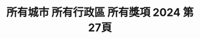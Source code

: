 ---
title: "所有城市 所有行政區 所有獎項 2024 第27頁"
description: "所有城市 所有行政區 所有獎項 2024 獲獎餐廳 第27頁"
keywords:
  - 美食競賽
  - 台灣美食
  - 美食精選
datePublished: "2025-06-30"
dateModified: "2025-07-04"
city: "所有城市"
district: "所有行政區"
award: "所有獎項"
year: "2024"
page: 27
count: 447

restaurants:
  - name: "根 カツ丼 串燒居酒屋"
    city: "台南市"
    district: "中西區"
    address: "台南市中西區康樂街341號"
    phone: "062239881"
    geo: "22.99896311002549, 120.19653251440673"
    link: "台南市/中西區/根_カツ丼_串燒居酒屋"
    google_map: "https://maps.app.goo.gl/TCYDsQMWYbjFYRYw5"
    footinder: "https://footinder.com.tw/%E5%8F%B0%E5%8D%97%E5%B8%82%E4%B8%AD%E8%A5%BF%E5%8D%80/104884/"
    award:
    - name: "500盤"
      year: "2024"
  - name: "曉璘燒烤"
    city: "台南市"
    district: "中西區"
    address: "台南市中西區國華街三段203號"
    phone: "062261974"
    geo: "22.998320254575674, 120.19895181891286"
    link: "台南市/中西區/曉璘燒烤"
    google_map: "https://maps.app.goo.gl/Ja6BqqAMwiyeLe9R8"
    footinder: "https://footinder.com.tw/%E5%8F%B0%E5%8D%97%E5%B8%82%E4%B8%AD%E8%A5%BF%E5%8D%80/103858/"
    award:
    - name: "500盤"
      year: "2024"
  - name: "鄭牛肉湯"
    city: "台南市"
    district: "中西區"
    address: "台南市中西區金華路四段47巷2號"
    phone: "062281025"
    geo: "22.998376866738628, 120.19468317498917"
    link: "台南市/中西區/鄭牛肉湯"
    google_map: "https://maps.app.goo.gl/krpFQFCS5LMkjk2s7"
    footinder: "https://footinder.com.tw/%E5%8F%B0%E5%8D%97%E5%B8%82%E4%B8%AD%E8%A5%BF%E5%8D%80/362181/"
    award:
    - name: "500盤"
      year: "2024"
  - name: "知味"
    city: "台南市"
    district: "中西區"
    address: "台南市中西區中成路28號"
    phone: "062220395"
    geo: "22.99728862176926, 120.20521182380773"
    link: "台南市/中西區/知味"
    google_map: "https://maps.app.goo.gl/ELwckfTEgph4C6qBA"
    footinder: "https://footinder.com.tw/%e5%8f%b0%e5%8d%97%e5%b8%82%e4%b8%ad%e8%a5%bf%e5%8d%80/148680/"
    award:
    - name: "500盤"
      year: "2024"
  - name: "阿元羊肉店"
    city: "台南市"
    district: "永康區"
    address: "台南市永康區中華路659-3號"
    phone: "062334083"
    geo: "23.01552562122151, 120.22923816999837"
    link: "台南市/永康區/阿元羊肉店"
    google_map: "https://maps.app.goo.gl/ZVBtyXhoC6z1xsw66"
    footinder: "https://footinder.com.tw/%E5%8F%B0%E5%8D%97%E5%B8%82%E6%B0%B8%E5%BA%B7%E5%8D%80/362183/"
    award:
    - name: "500盤"
      year: "2024"
  - name: "阿財牛肉湯安平二店"
    city: "台南市"
    district: "安平區"
    address: "台南市安平區平豐路277號"
    phone: "062956965"
    geo: "22.992746830519316, 120.16372597309959"
    link: "台南市/安平區/阿財牛肉湯安平二店"
    google_map: "https://maps.app.goo.gl/GDzzJXH1NMsZfqsu8"
    footinder: "https://footinder.com.tw/%e5%8f%b0%e5%8d%97%e5%b8%82%e5%ae%89%e5%b9%b3%e5%8d%80/769/"
    award:
    - name: "500盤"
      year: "2024"
  - name: "竹海產"
    city: "台南市"
    district: "中西區"
    address: "台南市中西區民族路二段252號"
    phone: "062210946"
    geo: "22.997387034668, 120.20126193532992"
    link: "台南市/中西區/竹海產"
    google_map: "https://maps.app.goo.gl/EZLMXTM3USe5RKqC8"
    footinder: "https://footinder.com.tw/%E5%8F%B0%E5%8D%97%E5%B8%82%E4%B8%AD%E8%A5%BF%E5%8D%80/161797/"
    award:
    - name: "500盤"
      year: "2024"
  - name: "筑馨居"
    city: "台南市"
    district: "中西區"
    address: "台南市中西區信義街69號"
    phone: "0927307890"
    geo: "23.000310151168772, 120.19498735218367"
    link: "台南市/中西區/筑馨居"
    google_map: "https://maps.app.goo.gl/ToCGjxUwVjZhz1Jm8"
    footinder: "https://footinder.com.tw/%E5%8F%B0%E5%8D%97%E5%B8%82%E4%B8%AD%E8%A5%BF%E5%8D%80/1942/"
    award:
    - name: "500盤"
      year: "2024"
  - name: "橄饗家西班牙嚴選美食餐廳"
    city: "台南市"
    district: "安平區"
    address: "台南市安平區安北路590號590, Anbei Rd., Anping DistNo"
    phone: "063911687"
    geo: "22.998352566357422, 120.1489561239214"
    link: "台南市/安平區/橄饗家西班牙嚴選美食餐廳"
    google_map: "https://maps.app.goo.gl/jUG8e7pdfUuqXBqC6"
    footinder: "https://footinder.com.tw/%e5%8f%b0%e5%8d%97%e5%b8%82%e5%ae%89%e5%b9%b3%e5%8d%80/395/"
    award:
    - name: "500盤"
      year: "2024"
---